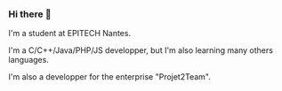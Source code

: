 ### Hi there 👋

I'm a student at EPITECH Nantes.

I'm a C/C++/Java/PHP/JS developper, but I'm also learning many others languages.

I'm also a developper for the enterprise "Projet2Team".

<!--
**EternalRat/EternalRat** is a ✨ _special_ ✨ repository because its `README.md` (this file) appears on your GitHub profile.

Here are some ideas to get you started:

- 🔭 I’m currently working on ...
- 🌱 I’m currently learning ...
- 👯 I’m looking to collaborate on ...
- 🤔 I’m looking for help with ...
- 💬 Ask me about ...
- 📫 How to reach me: ...
- 😄 Pronouns: ...
- ⚡ Fun fact: ...
-->
